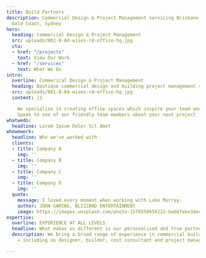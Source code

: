 ```yaml
---
title: Build Partners
description: Commercial Design & Project Management servicing Brisbane, Sunshine Coast,
  Gold Coast, Sydney
hero:
  heading: Commercial Design & Project Management
  src: uploads/002-8-84-wises-rd-office-hq.jpg
  cta:
  - href: "/projects"
    text: View Our Work
  - href: "/services"
    text: What We Do
intro:
  overline: Commerical Design & Project Management
  heading: Boutique commercial design and building project management services
  src: uploads/001-8-84-wises-rd-office-hq.jpg
  content: |2-

    We specialise in creating office spaces which inspire your team and help you grow your business.
    Speak to one of our friendly team members about your next project
whatwedo:
  headline: Lorem Ipsum Dolor Sit Amet
whowework:
  headline: Who we've worked with
  clients:
  - title: Company A
    img: ''
  - title: Company B
    img: ''
  - title: Company C
    img: ''
  - title: Company D
    img: ''
  quote:
    message: I loved every moment when working with Luke Murray.
    author: JOHN GAMING, BLIZZARD ENTERTAINMENT
    image: https://images.unsplash.com/photo-1576558656222-ba66febe3dec?ixlib=rb-1.2.1&ixid=eyJhcHBfaWQiOjEyMDd9&auto=format&fit=crop&w=1650&q=80
expertise:
  overline: EXPERIENCE AT ALL LEVELS
  headline: What makes us different is our personalised and true partnership approach.
  description: We bring a broad range of experience in commercial building projects
    - including as designer, builder, cost consultant and project manager.

---
```

